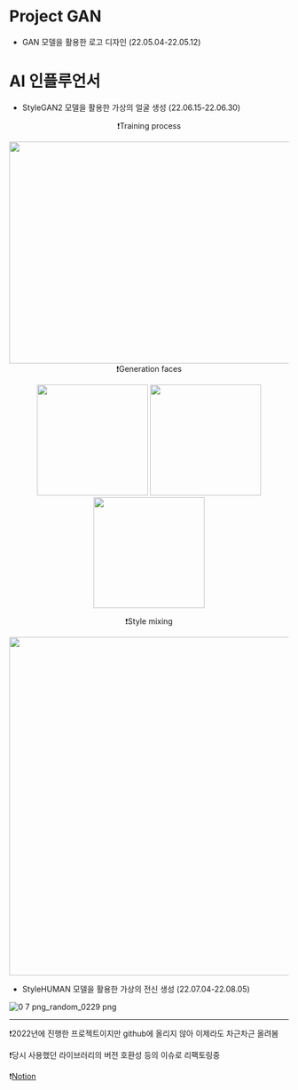 # Project GAN
* GAN 모델을 활용한 로고 디자인 (22.05.04-22.05.12)

# AI 인플루언서
* StyleGAN2 모델을 활용한 가상의 얼굴 생성 (22.06.15-22.06.30)

<div align="center">
  

❗Training process

<img src="https://github.com/user-attachments/assets/5bdb5f8a-5f36-4ef7-9d18-660eb853ae0b" width="610" height="400"/>
</div>


<div align="center">
❗Generation faces

<img src="https://github.com/user-attachments/assets/bb5398ee-03c6-4df1-b08d-4bc25cb406d7" width="200" height="200"/> <img src="https://github.com/user-attachments/assets/68df429c-7851-4ad1-9c7d-852d15fd61df" width="200" height="200"/> <img src="https://github.com/user-attachments/assets/bb8bd24e-59d2-4027-9e19-63ce4f2fd868" width="200" height="200"/>
</div>


<div align="center">
  
❗Style mixing

<img src="https://github.com/user-attachments/assets/964fc274-3fa1-4352-998f-b4c0ac9bd1f9" width="610" height="610"/>
</div>


* StyleHUMAN 모델을 활용한 가상의 전신 생성 (22.07.04-22.08.05)

![0 7 png_random_0229 png](https://github.com/user-attachments/assets/bc591093-f602-4e6a-a96f-4b383484545a)

----------------------------

❗2022년에 진행한 프로젝트이지만 github에 올리지 않아 이제라도 차근차근 올려봄

❗당시 사용했던 라이브러리의 버전 호환성 등의 이슈로 리팩토링중

❗[Notion](https://www.notion.so/Project-GAN-160b67746f27801b9fa8c435e6c1e37f)
